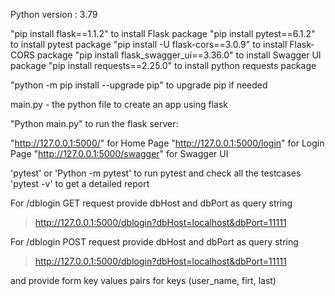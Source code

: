 Python version : 3.79

"pip install flask==1.1.2"              to install Flask package
"pip install pytest==6.1.2"             to install pytest package
"pip install -U flask-cors==3.0.9"      to install Flask-CORS package
"pip install flask_swagger_ui==3.36.0"  to install Swagger UI package
"pip install requests==2.25.0"          to install python requests package

"python -m pip install --upgrade pip"   to upgrade pip if needed


main.py - the python file to create an app using flask

"Python main.py" to run the flask server: 

"http://127.0.0.1:5000/"            for Home Page
"http://127.0.0.1:5000/login"       for Login Page
"http://127.0.0.1:5000/swagger"     for Swagger UI



'pytest' or 'Python -m pytest' to run pytest and check all the testcases
'pytest -v' to get a detailed report


For /dblogin GET request provide dbHost and dbPort as query string
> http://127.0.0.1:5000/dblogin?dbHost=localhost&dbPort=11111

For /dblogin POST request provide dbHost and dbPort as query string 
> http://127.0.0.1:5000/dblogin?dbHost=localhost&dbPort=11111

and provide form key values pairs for keys (user_name, firt, last)




